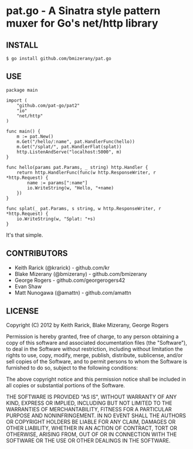# pat.go - A Sinatra style pattern muxer for Go's net/http library

## INSTALL

	$ go install github.com/bmizerany/pat.go

## USE


	package main

	import (
		"github.com/pat-go/pat2"
		"io"
		"net/http"
	)

	func main() {
		m := pat.New()
		m.Get("/hello/:name", pat.HandlerFunc(hello))
		m.Get("/splat/", pat.HandlerFlat(splat))
		http.ListenAndServe("localhost:5000", m)
	}

	func hello(params pat.Params, _ string) http.Handler {
		return http.HandlerFunc(func(w http.ResponseWriter, r *http.Request) {
			name := params[":name"]
			io.WriteString(w, "Hello, "+name)
		})
	}

	func splat(_ pat.Params, s string, w http.ResponseWriter, r *http.Request) {
		io.WriteString(w, "Splat: "+s)
	}

It's that simple.

## CONTRIBUTORS

* Keith Rarick (@krarick) - github.com/kr
* Blake Mizerany (@bmizerany) - github.com/bmizerany
* George Rogers - github.com/georgerogers42
* Evan Shaw
* Matt Nunogawa (@amattn) - github.com/amattn

## LICENSE

Copyright (C) 2012 by Keith Rarick, Blake Mizerany, George Rogers

Permission is hereby granted, free of charge, to any person obtaining a copy
of this software and associated documentation files (the "Software"), to deal
in the Software without restriction, including without limitation the rights
to use, copy, modify, merge, publish, distribute, sublicense, and/or sell
copies of the Software, and to permit persons to whom the Software is
furnished to do so, subject to the following conditions:

The above copyright notice and this permission notice shall be included in
all copies or substantial portions of the Software.

THE SOFTWARE IS PROVIDED "AS IS", WITHOUT WARRANTY OF ANY KIND, EXPRESS OR
IMPLIED, INCLUDING BUT NOT LIMITED TO THE WARRANTIES OF MERCHANTABILITY,
FITNESS FOR A PARTICULAR PURPOSE AND NONINFRINGEMENT. IN NO EVENT SHALL THE
AUTHORS OR COPYRIGHT HOLDERS BE LIABLE FOR ANY CLAIM, DAMAGES OR OTHER
LIABILITY, WHETHER IN AN ACTION OF CONTRACT, TORT OR OTHERWISE, ARISING FROM,
OUT OF OR IN CONNECTION WITH THE SOFTWARE OR THE USE OR OTHER DEALINGS IN
THE SOFTWARE. 
